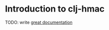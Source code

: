 # Introduction to clj-hmac

TODO: write [great documentation](http://jacobian.org/writing/great-documentation/what-to-write/)
